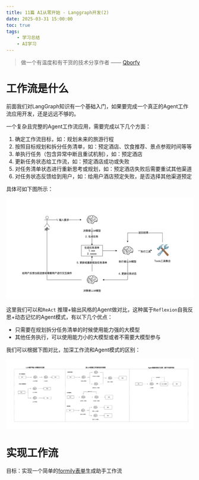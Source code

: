 ```yaml
---
title: 11篇 AI从零开始 - Langgraph开发(2) 
date: 2025-03-31 15:00:00
toc: true
tags:
    - 学习总结
    - AI学习
---
```


> 做一个有温度和有干货的技术分享作者 —— [Qborfy](https://qborfy.com)

# 工作流是什么

前面我们对LangGraph知识有一个基础入门，如果要完成一个真正的Agent工作流应用开发，还是远远不够的。

一个复杂且完整的Agent工作流应用，需要完成以下几个方面：

1. 确定工作流目标，如：规划未来的旅游行程
2. 按照目标规划和拆分任务清单，如：预定酒店、饮食推荐、景点参观时间等等
3. 单执行任务（包含异常中断且重试机制），如：预定酒店
4. 更新任务状态给工作流，如：预定酒店成功或失败
5. 对任务清单状态进行重新思考或规划，如：预定酒店失败后需要重试其他渠道
6. 对任务状态反馈给到用户，如：给用户酒店预定失败，是否选择其他渠道预定

<!-- more -->

具体可如下图所示：

![LangGraph](/assets/img/ailearn/ai-learn11-01.png)

这里我们可以和`ReAct` 推理+输出风格的Agent做对比，这种属于`Reflexion`自我反思+动态记忆的Agent模式，有以下几个优点：

- 只需要在规划拆分任务清单的时候使用能力强的大模型
- 其他任务执行，可以使用能力小的大模型或者不需要大模型参与

我们可以根据下图对比，加深工作流和Agent模式的区别：

![LangGraph](/assets/img/ailearn/ai-learn11-02.png)

# 实现工作流

目标：实现一个简单的[formily表单](https://formilyjs.org/zh-CN)生成助手工作流

